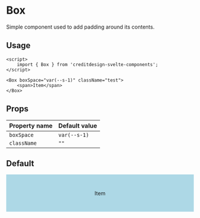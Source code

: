 <script lang="ts">
	import type { Space } from '$lib/types';
	import Box from '$lib/Box/index.svelte';
	import SqueezeContainer from '$lib/SqueezeContainer/index.svelte';
</script>

<style>
	span {
		display: flex;
		align-items: center;
		justify-content: center;
		width: 100%;
		max-width: none;
		height: 100px;
		background-color: lightblue;
	}
</style>

# Box

Simple component used to add padding around its contents.

## Usage

```svelte
<script>
	import { Box } from 'creditdesign-svelte-components';
</script>

<Box boxSpace="var(--s-1)" className="test">
	<span>Item</span>
</Box>
```

## Props

| Property name | Default value |
| ------------- | ------------- |
| `boxSpace`    | `var(--s-1)`  |
| `className`   | `""`          |

## Default

<SqueezeContainer>
	<Box><span>Item</span></Box>
</SqueezeContainer>

